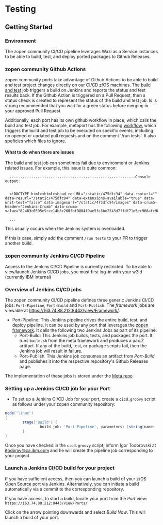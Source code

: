 # Testing

## Getting Started

### Environment

The zopen community CI/CD pipeline leverages Wazi as a Service instances to be able to build, test, and deploy ported packages to Github Releases.

### zopen community Github Actions

zopen community ports take advantage of Github Actions to be able to build and test project changes directly on our CI/CD z/OS machines. The [build and test](https://github.com/zopencommunity/meta/blob/main/.github/workflows/build_and_test.yml) job triggers a build on Jenkins and reports the status and test results back. If the Github Action is triggered on a Pull Request, then a status check is created to represent the status of the build and test job. Is is strong recommended that you wait for a green status before merging in your approved Pull Request.

Additionally, each port has its own github workflow in place, which calls the build and test job. For example, metaport has the following [workflow](https://github.com/zopencommunity/metaport/blob/main/.github/workflows/build_and_test.yml), which triggers the build and test job to be executed on specific events, including on opened or updated pull requests and on the comment '/run tests'. It also speficies which files to ignore.

#### What to do when there are issues

The build and test job can sometimes fail due to environment or Jenkins related issues. For example, this issue is quite common:
```
  ..........................................................Console output: 

  
  <!DOCTYPE html><html><head resURL="/static/475dfc94" data-rooturl="" data-resurl="/static/475dfc94" data-extensions-available="true" data-unit-test="false" data-imagesurl="/static/475dfc94/images" data-crumb-header="Jenkins-Crumb" data-crumb-value="82483c0595e9cee14b8c260fbf3804f9ae5fc8be2543d7ffdf71e5ec968afc98">

  ...
```

This usually occurs when the Jenkins system is overloaded.


If this is case, simply add the comment `/run tests` to your PR to trigger another build. 


### zopen community Jenkins CI/CD Pipeline

Access to the Jenkins CI/CD Pipeline is currently restricted.  To be able to view/launch Jenkins CI/CD jobs, you must first log-in with your w3id (currently IBM Internal)

### Overview of Jenkins CI/CD jobs

The zopen community CI/CD pipeline defines three generic Jenkins CI/CD jobs: `Port-Pipeline`, `Port-Build` and `Port-Publish`. The _framework_ jobs are viewable at https://163.74.88.212:8443/view/Framework/.

* Port-Pipeline: This Jenkins pipeline drives the entire build, test, and deploy pipeline.  It can be used by any port that leverages the [zopen framework](https://github.com/zopencommunity/meta). It calls the following two Jenkins Jobs as part of its pipeline:
	* Port-Build: This Jenkins job builds, tests, and packages the port.  It runs `build.sh` from the meta framework and produces a pax.Z artifact.  If any of the build, test, or package scripts fail, then the Jenkins job will result in failure.
	* Port-Publish: This Jenkins job consumes an artifact from _Port-Build_ and publishes it into the respective repository's Github Releases page.

The implementation of these jobs is stored under the [Meta repo](https://github.com/zopencommunity/meta/tree/main/cicd).

### Setting up a Jenkins CI/CD job for your Port

* To set up a Jenkins CI/CD Job for your port, create a `cicd.groovy` script as follows under your zopen community repository:
```groovy
node('linux')
{
        stage('Build') {
                build job: 'Port-Pipeline', parameters: [string(name: 'PORT_GITHUB_REPO', value: 'https://github.com/zopencommunity/myport.git'), string(name: 'PORT_DESCRIPTION', value: 'This is a description of my port' )]
        }
}
```

Once you have checked in the `cicd.groovy` script, inform Igor Todorovski at itodorov@ca.ibm.com and he will create the pipeline job corresponding to your project.

### Launch a Jenkins CI/CD build for your project
If you have sufficient access, then you can launch a build of your z/OS Open Source port via Jenkins. Alternatively, you can initiate a build automatically via a commit to the corresponding repository.

If you have access, to start a build, locate your port from the _Port_ view: `https://163.74.88.212:8443/view/Ports/`

Click on the arrow pointing downwards and select *Build Now*. This will launch a build of your port.


